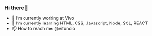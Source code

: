 ### Hi there 👋



- 🔭 I’m currently working at Vivo
- 🌱 I’m currently learning HTML, CSS, Javascript, Node, SQL, REACT
- 📫 How to reach me: @vituncio

